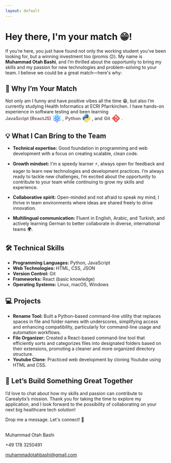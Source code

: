 ```yaml
---
layout: default
---
```


# Hey there, I'm your match 😁!

If you’re here, you just have found not only the working student you've been looking for, but a winning investment too (promis 😉). My name is <strong>Muhammad Otah Bashi</strong>, and I’m thrilled about the opportunity to bring my skills and my passion for new technologies and problem-solving to your team. I believe we could be a great match—here's why:

## 🚀 Why I’m Your Match

<p style="margin:0">
  Not only am I funny and have positive vibes all the time 😁, but also I’m currently studying Health Informatics at ECRI Pfarrkirchen. I have hands-on experience in software testing and been learning 
  <span style="display: inline-flex; align-items: center; gap: 5px;">
      <span style="color:#756464; font-weight:bold; display: flex; align-items: center; vertical-align: middle;">
      JavaScript (ReactJS) <img src="./img/react.png" style="height:25px;width:25px; margin-left: 5px; vertical-align: middle;" />
    </span>,
    <span style="color:#756464; font-weight:bold; display: flex; align-items: center; vertical-align: middle;">
      Python <img src="./img/python.png" style="height:25px;width:25px; margin-left: 5px; vertical-align: middle;" />
    </span>, and
    <span style="color:#756464; font-weight:bold; display: flex; align-items: center; vertical-align: middle;">
      Git <img src="./img/git.png" style="height:25px;width:25px; margin-left: 5px; vertical-align: middle;" />
    </span>.
  </span>
</p>


## 💡 What I Can Bring to the Team

- **Technical expertise:** Good foundation in programming and web development with a focus on creating scalable, clean code.

- **Growth mindset:** I'm a speedy learner ⚡, always open for feedback and eager to learn new technologies and development practices. I’m always ready to tackle new challenges, I’m excited about the opportunity to contribute to your team while continuing to grow my skills and experience.

- **Collaborative spirit:** Open-minded and not afraid to speak my mind, I thrive in team environments where ideas are shared freely to drive innovation.

- **Multilingual communication:** Fluent in English, Arabic, and Turkish, and actively learning German to better collaborate in diverse, international teams 🌍.

## 🛠️ Technical Skills
- **Programming Languages:** Python, JavaScript
- **Web Technologies:** HTML, CSS, JSON
- **Version Control:** Git
- **Frameworks:** React (basic knowledge)
- **Operating Systems:** Linux, macOS, Windows

## 💻 Projects
- **Rename Tool:** Built a Python-based command-line utility that replaces spaces in file and folder names with underscores, simplifying access and enhancing compatibility, particularly for command-line usage and automation workflows.
- **File Organizer:** Created a React-based command-line tool that efficiently sorts and categorizes files into designated folders based on their extensions, promoting a cleaner and more organized directory structure.
- **Youtube Clone**: Practiced web development by cloning Youtube using HTML and CSS.


## 🤝 Let’s Build Something Great Together
I’d love to chat about how my skills and passion can contribute to Carealytix’s mission. Thank you for taking the time to explore my application, and I look forward to the possibility of collaborating on your next big healthcare tech solution!

Drop me a message. Let's connect! 🤩

<br/>
Muhammad Otah Bashi

+49 178 3250491

muhammadotahbashi@gmail.com


<!-- ![Octocat](https://github.githubassets.com/images/icons/emoji/octocat.png) -->
